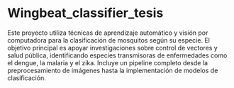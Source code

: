 # Wingbeat_classifier_tesis
Este proyecto utiliza técnicas de aprendizaje automático y visión por computadora para la clasificación de mosquitos según su especie. El objetivo principal es apoyar investigaciones sobre control de vectores y salud pública, identificando especies transmisoras de enfermedades como el dengue, la malaria y el zika. Incluye un pipeline completo desde la preprocesamiento de imágenes hasta la implementación de modelos de clasificación.

